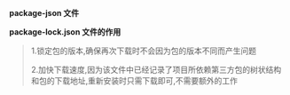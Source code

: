 **package-json 文件**

**package-lock.json 文件的作用**

> 1.锁定包的版本,确保再次下载时不会因为包的版本不同而产生问题
>
> 2.加快下载速度,因为该文件中已经记录了项目所依赖第三方包的树状结构和包的下载地址,重新安装时只需下载即可,不需要额外的工作

